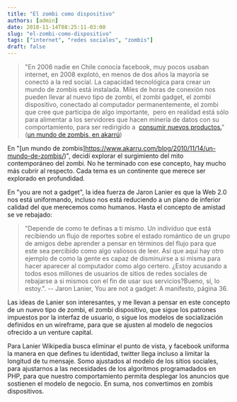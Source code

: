 ```yaml
---
title: "El zombi como dispositivo"
authors: [admin]
date: 2010-11-14T08:25:11-03:00
slug: "el-zombi-como-dispositivo"
tags: ["internet", "redes sociales", "zombis"]
draft: false
---
```

> "En 2006 nadie en Chile conocía facebook, muy pocos usaban internet,
> en 2008 explotó, en menos de dos años la mayoría se conectó a la red
> social. La capacidad tecnológica para crear un mundo de zombis está
> instalada. Miles de horas de conexión nos pueden llevar al nuevo tipo
> de zombi, el zombi gadget, el zombi dispositivo, conectado al
> computador permanentemente, el zombi que cree que participa de algo
> importante,  pero en realidad está sólo para alimentar a los
> servidores que hacen minería de datos con su comportamiento, para ser
> redirigido a  [consumir nuevos productos.](http://www.cadaunadas.net/2010/10/3-anos-la-membrana-de-google.html)"
> ([un mundo de zombis, en akarrú](https://www.akarru.com/blog/2010/11/14/un-mundo-de-zombis/))

En "[un mundo de zombis]https://www.akarru.com/blog/2010/11/14/un-mundo-de-zombis/)",
decidí explorar el surgimiento del mito contemporáneo del zombi. No he
terminado con ese concepto, hay mucho más cubrir al respecto. Cada tema
es un continente que merece ser explorado en profundidad.

En "you are not a gadget", la idea fuerza de Jaron Lanier es que la
Web 2.0 nos está uniformando, incluso nos está reduciendo a un plano de
inferior calidad del que merecemos como humanos. Hasta el concepto de
amistad se ve rebajado:

> "Depende de como te definas a ti mismo. Un individuo que está
> recibiendo un flujo de reportes sobre el estado romántico de un grupo
> de amigos debe aprender a pensar en términos del flujo para que este
> sea percibido como algo valiosos de leer. Así que aquí hay otro
> ejemplo de como la gente es capaz de disminuirse a si misma para hacer
> aparecer al computador como algo certero. ¿Estoy acusando a todos esos
> millones de usuarios de sitios de redes sociales de rebajarse a si
> mismos con el fin de usar sus servicios?Bueno, sí, lo estoy.". 
> -- Jaron Lanier, You are not a gadget: A manifesto, página 36.

Las ideas de Lanier son interesantes, y me llevan a pensar en este
concepto de un nuevo tipo de zombi, el zombi dispositivo, que sigue los
patrones impuestos por la interfaz de usuario, o sigue los modelos de
socialización definidos en un wireframe, para que se ajusten al modelo
de negocios ofrecido a un venture capital.

Para Lanier Wikipedia busca eliminar el punto de vista, y facebook
uniforma la manera en que defines tu identidad, twitter llega incluso a
limitar la longitud de tu mensaje. Somo ajustados al modelo de los
sitios sociales, para ajustarnos a las necesidades de los algoritmos
programadados en PHP, para que nuestro comportamiento permita desplegar
los anuncios que sostienen el modelo de negocio. En suma, nos
convertimos en zombis dispositivos.

